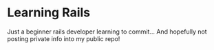 Learning Rails
  ==
  Just a beginner rails developer learning to commit... And hopefully not posting private info into my public repo!
